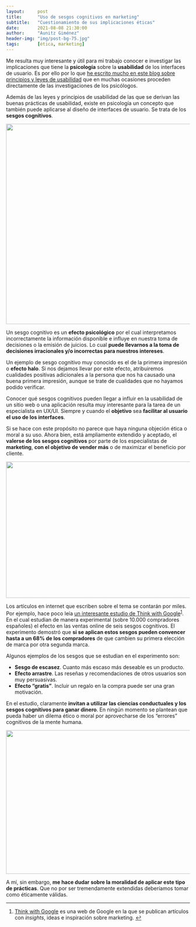 ```yaml
---
layout:     post
title:      "Uso de sesgos cognitivos en marketing"
subtitle:   "Cuestionamiento de sus implicaciones éticas"
date:       2021-08-08 21:30:00
author:     "Aunitz Giménez"
header-img: "img/post-bg-75.jpg"
tags:       [ética, marketing]
---
```


<p>Me resulta muy interesante y útil para mi trabajo conocer e investigar las implicaciones que tiene la <strong>psicología</strong> sobre la <strong>usabilidad</strong> de los interfaces de usuario. Es por ello por lo que <a href="{{ site.baseurl }}/tags/">he escrito mucho en este blog sobre principios y leyes de usabilidad</a> que en muchas ocasiones proceden directamente de las investigaciones de los psicólogos.</p>

<p>Además de las leyes y principios de usabilidad de las que se derivan las buenas prácticas de usabilidad, existe en psicología un concepto que también puede aplicarse al diseño de interfaces de usuario. Se trata de los <strong>sesgos cognitivos</strong>.</p>

<p><img src="{{ site.baseurl }}/img/uso-sesgos-cognitivos-marketing-01.jpg" loading="lazy" alt="" width="720" height="548"></p>

<p>Un sesgo cognitivo es un <strong>efecto psicológico</strong> por el cual interpretamos incorrectamente la información disponible e influye en nuestra toma de decisiones o la emisión de juicios. Lo cual <strong>puede llevarnos a la toma de decisiones irracionales y/o incorrectas para nuestros intereses</strong>.</p>

<p>Un ejemplo de sesgo cognitivo muy conocido es el de la primera impresión o <strong>efecto halo</strong>. Si nos dejamos llevar por este efecto, atribuiremos cualidades positivas adicionales a la persona que nos ha causado una buena primera impresión, aunque se trate de cualidades que no hayamos podido verificar.</p>

<p>Conocer qué sesgos cognitivos pueden llegar a influir en la usabilidad de un sitio web o una aplicación resulta muy interesante para la tarea de un especialista en UX/UI. Siempre y cuando el <strong>objetivo</strong> sea <strong>facilitar al usuario el uso de los interfaces</strong>.</p>

<p>Si se hace con este propósito no parece que haya ninguna objeción ética o moral a su uso. Ahora bien, está ampliamente extendido y aceptado, el <strong>valerse de los sesgos cognitivos</strong> por parte de los especialistas de <strong>marketing</strong>, <strong>con el objetivo de vender más</strong> o de maximizar el beneficio por cliente.</p>

<p><img src="{{ site.baseurl }}/img/uso-sesgos-cognitivos-marketing-02.jpg" loading="lazy" alt="" width="720" height="373"></p>

<p>Los artículos en internet que escriben sobre el tema se contarán por miles. Por ejemplo, hace poco leía <a href="https://www.thinkwithgoogle.com/intl/es-es/insights/consumer-journey/nuevo-estudio-c%C3%B3mo-convencer-al-68-de-los-espa%C3%B1oles-para-que-consideren-tu-marca/" target="_blank" rel="noopener noreferrer">un interesante estudio de Think with Google</a><sup id="fnref:fn-f1"><a href="#fn:fn-f1" class="footnote">1</a></sup>. En el cual estudian de manera experimental (sobre 10.000 compradores españoles) el efecto en las ventas online de seis sesgos cognitivos. El experimento demostró que <strong>si se aplican estos sesgos pueden convencer hasta a un 68% de los compradores</strong> de que cambien su primera elección de marca por otra segunda marca.</p>

<p>Algunos ejemplos de los sesgos que se estudian en el experimento son:</p>

<ul>
	<li><strong>Sesgo de escasez</strong>. Cuanto más escaso más deseable es un producto.</li>
	<li><strong>Efecto arrastre</strong>. Las reseñas y recomendaciones de otros usuarios son muy persuasivas.</li>
	<li><strong>Efecto “gratis”</strong>. Incluir un regalo en la compra puede ser una gran motivación.</li>
</ul>

<p>En el estudio, claramente <strong>invitan a utilizar las ciencias conductuales y los sesgos cognitivos para ganar dinero</strong>. En ningún momento se plantean que pueda haber un dilema ético o moral por aprovecharse de los “errores” cognitivos de la mente humana.</p>

<p><img src="{{ site.baseurl }}/img/uso-sesgos-cognitivos-marketing-03.jpg" loading="lazy" alt="" width="720" height="393"></p>

<p>A mí, sin embargo, <strong>me hace dudar sobre la moralidad de aplicar este tipo de prácticas</strong>. Que no por ser tremendamente extendidas deberíamos tomar como éticamente válidas.</p>

<hr>

<div class="footnotes">
    <ol>
        <li id="fn:fn-f1">
            <p><a href="https://www.thinkwithgoogle.com/intl/es-es/" target="_blank" rel="noopener noreferrer">Think with Google</a> es una web de Google en la que se publican artículos con <em>insights</em>, ideas e inspiración sobre marketing.&nbsp;<a href="#fnref:fn-f1" class="reversefootnote">&#8617;</a></p>
        </li>
    </ol>
</div>
